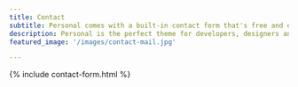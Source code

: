 ```yaml
---
title: Contact
subtitle: Personal comes with a built-in contact form that's free and easy to set up.
description: Personal is the perfect theme for developers, designers and other creatives.
featured_image: '/images/contact-mail.jpg'

---
```


{% include contact-form.html %}

